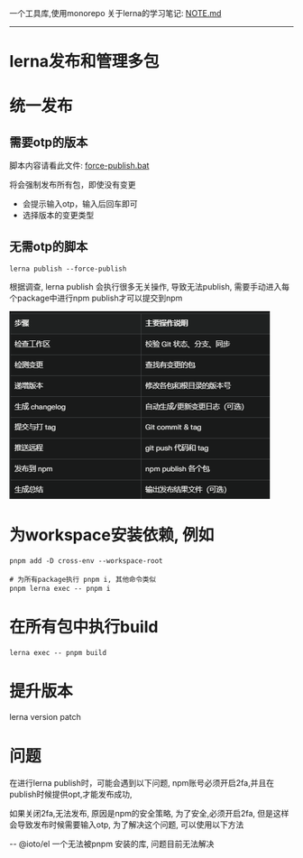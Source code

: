 一个工具库,使用monorepo
关于lerna的学习笔记: [NOTE.md](NOTE.md)

---

# lerna发布和管理多包


# 统一发布

## 需要otp的版本

脚本内容请看此文件: [force-publish.bat](force-publish.bat)

将会强制发布所有包，即使没有变更
- 会提示输入otp，输入后回车即可
- 选择版本的变更类型


## 无需otp的脚本
```shell
lerna publish --force-publish
```

根据调查, lerna publish 会执行很多无关操作, 导致无法publish, 需要手动进入每个package中进行npm publish才可以提交到npm

![img.png](readme-assets/img.png)



# 为workspace安装依赖, 例如
```shell
pnpm add -D cross-env --workspace-root

# 为所有package执行 pnpm i, 其他命令类似
pnpm lerna exec -- pnpm i 

```


# 在所有包中执行build
```shell
lerna exec -- pnpm build
```

# 提升版本
lerna version patch



# 问题

在进行lerna publish时，可能会遇到以下问题, npm账号必须开启2fa,并且在publish时候提供opt,才能发布成功, 

如果关闭2fa,无法发布, 原因是npm的安全策略, 为了安全,必须开启2fa, 但是这样会导致发布时候需要输入otp, 为了解决这个问题, 可以使用以下方法


-- @ioto/el 一个无法被pnpm 安装的库, 问题目前无法解决

